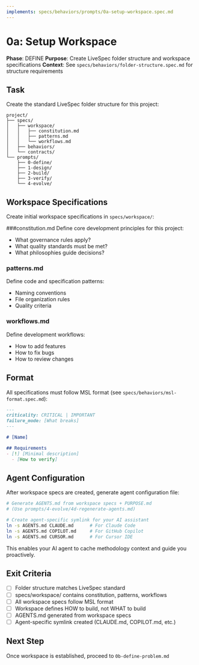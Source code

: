 ```yaml
---
implements: specs/behaviors/prompts/0a-setup-workspace.spec.md
---
```


# 0a: Setup Workspace

**Phase**: DEFINE
**Purpose**: Create LiveSpec folder structure and workspace specifications
**Context**: See `specs/behaviors/folder-structure.spec.md` for structure requirements

## Task

Create the standard LiveSpec folder structure for this project:

```
project/
├── specs/
│   ├── workspace/
│   │   ├── constitution.md
│   │   ├── patterns.md
│   │   └── workflows.md
│   ├── behaviors/
│   └── contracts/
└── prompts/
    ├── 0-define/
    ├── 1-design/
    ├── 2-build/
    ├── 3-verify/
    └── 4-evolve/
```

## Workspace Specifications

Create initial workspace specifications in `specs/workspace/`:

###constitution.md
Define core development principles for this project:
- What governance rules apply?
- What quality standards must be met?
- What philosophies guide decisions?

### patterns.md
Define code and specification patterns:
- Naming conventions
- File organization rules
- Quality criteria

### workflows.md
Define development workflows:
- How to add features
- How to fix bugs
- How to review changes

## Format

All specifications must follow MSL format (see `specs/behaviors/msl-format.spec.md`):

```markdown
---
criticality: CRITICAL | IMPORTANT
failure_mode: [What breaks]
---

# [Name]

## Requirements
- [!] [Minimal description]
  - [How to verify]
```

## Agent Configuration

After workspace specs are created, generate agent configuration file:

```bash
# Generate AGENTS.md from workspace specs + PURPOSE.md
# (Use prompts/4-evolve/4d-regenerate-agents.md)

# Create agent-specific symlink for your AI assistant
ln -s AGENTS.md CLAUDE.md      # For Claude Code
ln -s AGENTS.md COPILOT.md     # For GitHub Copilot
ln -s AGENTS.md CURSOR.md      # For Cursor IDE
```

This enables your AI agent to cache methodology context and guide you proactively.

## Exit Criteria

- [ ] Folder structure matches LiveSpec standard
- [ ] specs/workspace/ contains constitution, patterns, workflows
- [ ] All workspace specs follow MSL format
- [ ] Workspace defines HOW to build, not WHAT to build
- [ ] AGENTS.md generated from workspace specs
- [ ] Agent-specific symlink created (CLAUDE.md, COPILOT.md, etc.)

## Next Step

Once workspace is established, proceed to `0b-define-problem.md`
